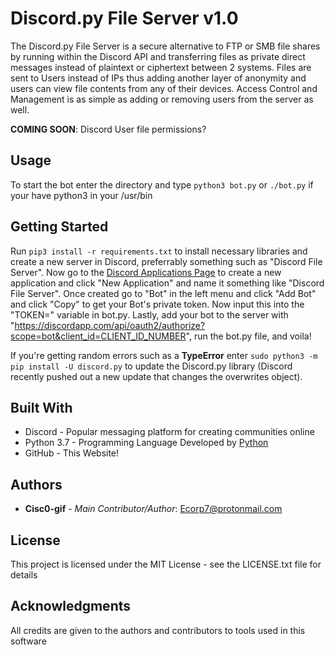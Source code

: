 # Discord.py File Server v1.0

The Discord.py File Server is a secure alternative to FTP or SMB file shares by running within the Discord API and transferring files as private direct messages instead of plaintext or ciphertext between 2 systems.  Files are sent to Users instead of IPs thus adding another layer of anonymity and users can view file contents from any of their devices. Access Control and Management is as simple as adding or removing users from the server as well.

**COMING SOON**: Discord User file permissions?

## Usage

To start the bot enter the directory and type ``` python3 bot.py ``` or ``` ./bot.py ``` if your have python3 in your /usr/bin

## Getting Started

Run ``` pip3 install -r requirements.txt ``` to install necessary libraries and create a new server in Discord, preferrably something such as "Discord File Server". Now go to the [Discord Applications Page](<https://discordapp.com/developers/applications/>) to create a new application and click "New Application" and name it something like "Discord File Server". Once created go to "Bot" in the left menu and click "Add Bot" and click "Copy" to get your Bot's private token. Now input this into the "TOKEN=" variable in bot.py. Lastly, add your bot to the server with "https://discordapp.com/api/oauth2/authorize?scope=bot&client_id=CLIENT_ID_NUMBER", run the bot.py file, and voila!

If you're getting random errors such as a **TypeError** enter ``` sudo python3 -m pip install -U discord.py ``` to update the Discord.py library (Discord recently pushed out a new update that changes the overwrites object).

## Built With

* Discord - Popular messaging platform for creating communities online
* Python 3.7 - Programming Language Developed by [Python](<https://python.org>)
* GitHub - This Website!

## Authors

* **Cisc0-gif** - *Main Contributor/Author*: Ecorp7@protonmail.com

## License

This project is licensed under the MIT License - see the LICENSE.txt file for details


## Acknowledgments

All credits are given to the authors and contributors to tools used in this software
